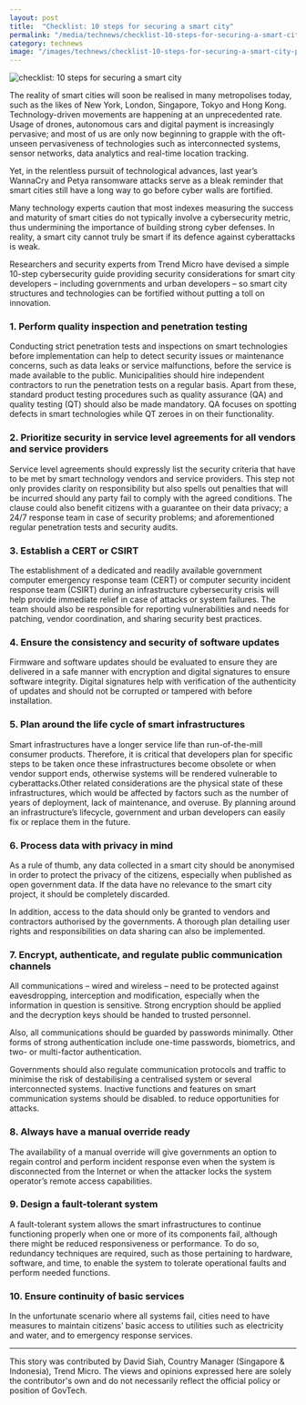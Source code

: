 ```yaml
---
layout: post
title:  "Checklist: 10 steps for securing a smart city"
permalink: "/media/technews/checklist-10-steps-for-securing-a-smart-city"
category: technews
image: "/images/technews/checklist-10-steps-for-securing-a-smart-city-part-1.png"
---
```


![checklist: 10 steps for securing a smart city]({{site.baseurl}}/images/technews/checklist-10-steps-for-securing-a-smart-city-part-1.png)

The reality of smart cities will soon be realised in many metropolises today, such as the likes of New York, London, Singapore, Tokyo and Hong Kong. Technology-driven movements are happening at an unprecedented rate. Usage of drones, autonomous cars and digital payment is increasingly pervasive; and most of us are only now beginning to grapple with the oft-unseen pervasiveness of technologies such as interconnected systems, sensor networks, data analytics and real-time location tracking. 

Yet, in the relentless pursuit of technological advances, last year’s WannaCry and Petya ransomware attacks serve as a bleak reminder that smart cities still have a long way to go before cyber walls are fortified. 

Many technology experts caution that most indexes measuring the success and maturity of smart cities do not typically involve a cybersecurity metric, thus undermining the importance of building strong cyber defenses. In reality, a smart city cannot truly be smart if its defence against cyberattacks is weak. 

Researchers and security experts from Trend Micro have devised a simple 10-step cybersecurity guide providing security considerations for smart city developers – including governments and urban developers – so smart city structures and technologies can be fortified without putting a toll on innovation. 

### **1. Perform quality inspection and penetration testing**
Conducting strict penetration tests and inspections on smart technologies before implementation can help to detect security issues or maintenance concerns, such as data leaks or service malfunctions, before the service is made available to the public. Municipalities should hire independent contractors to run the penetration tests on a regular basis. Apart from these, standard product testing procedures such as quality assurance (QA) and quality testing (QT) should also be made mandatory. QA focuses on spotting defects in smart technologies while QT zeroes in on their functionality.  

### **2.	Prioritize security in service level agreements for all vendors and service providers**
Service level agreements should expressly list the security criteria that have to be met by smart technology vendors and service providers. This step not only provides clarity on responsibility but also spells out penalties that will be incurred should any party fail to comply with the agreed conditions. The clause could also benefit citizens with a guarantee on their data privacy; a 24/7 response team in case of security problems; and aforementioned regular penetration tests and security audits. 

### **3.	Establish a CERT or CSIRT**
The establishment of a dedicated and readily available government computer emergency response team (CERT) or computer security incident response team (CSIRT) during an infrastructure cybersecurity crisis will help provide immediate relief in case of attacks or system failures. The team should also be responsible for reporting vulnerabilities and needs for patching, vendor coordination, and sharing security best practices. 

### **4.	Ensure the consistency and security of software updates**
Firmware and software updates should be evaluated to ensure they are delivered in a safe manner with encryption and digital signatures to ensure software integrity. Digital signatures help with verification of the authenticity of updates and should not be corrupted or tampered with before installation.

### **5.	Plan around the life cycle of smart infrastructures**
Smart infrastructures have a longer service life than run-of-the-mill consumer products. Therefore, it is critical that developers plan for specific steps to be taken once these infrastructures become obsolete or when vendor support ends, otherwise systems will be rendered vulnerable to cyberattacks.Other related considerations are the physical state of these infrastructures, which would be affected by factors such as the number of years of deployment, lack of maintenance, and overuse. By planning around an infrastructure’s lifecycle, government and urban developers can easily fix or replace them in the future.

### **6. Process data with privacy in mind**
As a rule of thumb, any data collected in a smart city should be anonymised in order to protect the privacy of the citizens, especially when published as open government data. If the data have no relevance to the smart city project, it should be completely discarded. 

In addition, access to the data should only be granted to vendors and contractors authorised by the governments. A thorough plan detailing user rights and responsibilities on data sharing can also be implemented. 

### **7. Encrypt, authenticate, and regulate public communication channels**
All communications – wired and wireless – need to be protected against eavesdropping, interception and modification, especially when the information in question is sensitive. Strong encryption should be applied and the decryption keys should be handed to trusted personnel. 

Also, all communications should be guarded by passwords minimally. Other forms of strong authentication include one-time passwords, biometrics, and two- or multi-factor authentication. 

Governments should also regulate communication protocols and traffic to minimise the risk of destabilising a centralised system or several interconnected systems. Inactive functions and features on smart communication systems should be disabled. to reduce opportunities for attacks.

### **8. Always have a manual override ready**
The availability of a manual override will give governments an option to regain control and perform incident response even when the system is disconnected from the Internet or when the attacker locks the system operator’s remote access capabilities. 

### **9. Design a fault-tolerant system**
A fault-tolerant system allows the smart infrastructures to continue functioning properly when one or more of its components fail, although there might be reduced responsiveness or performance. To do so, redundancy techniques are required, such as those pertaining to hardware, software, and time, to enable the system to tolerate operational faults and perform needed functions. 

### **10. Ensure continuity of basic services**
In the unfortunate scenario where all systems fail, cities need to have measures to maintain citizens’ basic access to utilities such as electricity and water, and to emergency response services.  

---

This story was contributed by David Siah, Country Manager (Singapore & Indonesia), Trend Micro. The views and opinions expressed here are solely the contributor's own and do not necessarily reflect the official policy or position of GovTech.
